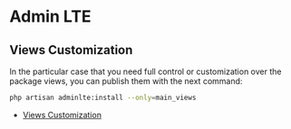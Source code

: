 # Admin LTE 

<!-- TODO : add to lab -->
## Views Customization

In the particular case that you need full control or customization over the package views, you can publish them with the next command:

````bash
php artisan adminlte:install --only=main_views
````


- [Views Customization](https://github.com/jeroennoten/Laravel-AdminLTE/wiki/Views-Customization)